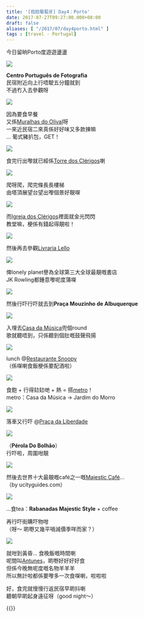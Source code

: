 ```yaml
---
title: '[抱抱葡萄牙] Day4：Porto'
date: 2017-07-27T09:27:00.000+08:00
draft: false
aliases: [ "/2017/07/day4porto.html" ]
tags : [travel - Portugal]
---
```


今日留晌Porto度遊遊盪盪  

![](/images/portugal4a0.jpg)

**Centro Português de Fotografia**  
民宿附近向上行唔駛五分鐘就到  
不過冇入去參觀呀  

![](/images/portugal4a.jpg)

因為要食早餐  
又係[Muralhas do Olival](https://hidie.net/portugal4a/)呀  
一來近民宿二來真係好好味又多款揀嘛  
... 葡式豬扒包，GET！  

![](/images/portugal4b1.jpg)

食完行出嚟就已經係[Torre dos Clérigos](https://hidie.net/portugal4b/)喇  

![](/aimges/portugal4b5.jpg)

爬呀爬，爬完條長長樓梯  
由塔頂展望台望出嚟個景好靚㗎  

![](/images/portugal4c1.jpg)

而[Igreja dos Clérigos](https://hidie.net/portugal4c/)裡面就金光閃閃  
教堂嘛，梗係有錢起得靚啦！  

![](/images/portugal4e1.jpg)

然後再去參觀[Livraria Lello](https://hidie.net/portugal4e/)

![](/images/portugal4e8.jpg)

俾lonely planet譽為全球第三大全球最靚嘅書店  
JK Rowling都鍾意嚟呢度蒲㗎  

![](/images/portugal4f6.jpg)

然後行吓行吓就去到**Praça Mouzinho de Albuquerque**  

![](/images/portugal4f.jpg)

入埋去[Casa da Música](https://hidie.net/portugal4f/)兜個round  
歌就聽唔到，只係聽到個肚嘅鼓聲飛揚  

![](/images/portugal4h3.jpg)

lunch @[Restaurante Snoopy](https://hidie.net/portugal4h/)  
（係㗎喇食飯梗係要配酒啦）  

![](/images/portugal4i1.jpg)

食飽 + 行得攰攰哋 + 熱 = 搭[metro](https://hidie.net/portugal4i/)！  
metro：Casa da Música → Jardim do Morro  

![](/images/portugal4j.jpg)

落車又行吓 @[Praça da Liberdade](https://hidie.net/portugal4j/)  

![](/images/portugal4j2.jpg)

（**Pérola Do Bolhão**）  
行吓啦，周圍咁靚  

![](/images/portugal4k.jpg)

然後去世界十大最靚嘅café之一嘅[Majestic Café](https://hidie.net/portugal4k/)...  
（by ucityguides.com）  

![](/images/portugal4k6.jpg)

...食tea：**Rabanadas Majestic Style** + coffee  
  
再行吓街購吓物咁  
（呀～ 啲嘢又幾平喎減價季咩而家？）  
  
![](/images/portugal4l2.jpg)

就咁到黃昏... 食晚飯嘅時間喇  
呢間叫[Antunes](https://hidie.net/portugal4l/)，啲嘢好好好好食  
但係今晚無呢度嘅名物羊羊羊  
所以無計啦都係要嚟多一次食㗎喇，啦啦啦  
  
好，食完就慢慢行返民宿早啲抖喇  
聽朝早啲起身遠征呀（good night～）  
  

{{<portugal>}}  
